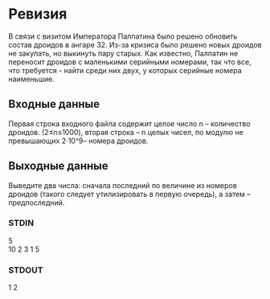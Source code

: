 # Ревизия
В связи с визитом Императора Палпатина было решено обновить состав дроидов в ангаре 32. Из-за кризиса было решено новых дроидов не закупать, но выкинуть пару старых. Как известно, Палпатин не переносит дроидов с маленькими серийными номерами, так что все, что требуется - найти среди них двух, у которых серийные номера наименьшие.

## Входные данные
Первая строка входного файла содержит целое число n – количество дроидов. (2≤n≤1000), вторая строка – n целых чисел, по модулю не превышающих 2⋅10^9– номера дроидов.

## Выходные данные
Выведите два числа: сначала последний по величине из номеров дроидов (такого следует утилизировать в первую очередь), а затем – предпоследний.

### STDIN	
5  
10 2 3 1 5

### STDOUT
1 2
